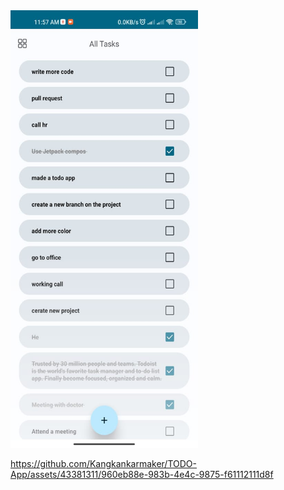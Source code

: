 <img width="300" height="700" src="https://github.com/Kangkankarmaker/TODO-App/blob/master/appScreenshort.jpeg">




https://github.com/Kangkankarmaker/TODO-App/assets/43381311/960eb88e-983b-4e4c-9875-f61112111d8f

